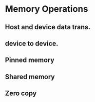 # Memory Operations 

## Host and device data trans.

## device to device.

## Pinned memory

## Shared memory

## Zero copy